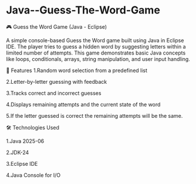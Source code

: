 # Java--Guess-The-Word-Game
🎮 Guess the Word Game (Java - Eclipse) 

A simple console-based Guess the Word game built using Java in Eclipse IDE. The player tries to guess a hidden word by suggesting letters within a limited number of attempts. This game demonstrates basic Java concepts like loops, conditionals, arrays, string manipulation, and user input handling.  

🚀 Features
1.Random word selection from a predefined list

2.Letter-by-letter guessing with feedback

3.Tracks correct and incorrect guesses

4.Displays remaining attempts and the current state of the word

5.If the letter guessed is correct the remaining attempts will be the same.

🛠️ Technologies Used

1.Java 2025-06

2.JDK-24 

3.Eclipse IDE

4.Java Console for I/O
